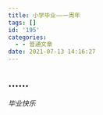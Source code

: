 ```yaml
---
title: 小学毕业——一周年
tags: []
id: '195'
categories:
  - - 普通文章
date: 2021-07-13 14:16:27
---
```


## ……

_毕业快乐_